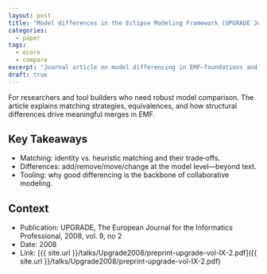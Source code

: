 ```yaml
---
layout: post
title: "Model differences in the Eclipse Modeling Framework (UPGRADE Journal, 2008)"
categories:
  - paper
tags:
  - ecore
  - compare
excerpt: "Journal article on model differencing in EMF—foundations and implications for tooling."
draft: true
---
```


For researchers and tool builders who need robust model comparison. The article explains matching strategies, equivalences, and how structural differences drive meaningful merges in EMF.

## Key Takeaways
- Matching: identity vs. heuristic matching and their trade‑offs.
- Differences: add/remove/move/change at the model level—beyond text.
- Tooling: why good differencing is the backbone of collaborative modeling.

## Context
- Publication: UPGRADE, The European Journal for the Informatics Professional, 2008, vol. 9, no 2
- Date: 2008
- Link: [{{ site.url }}/talks/Upgrade2008/preprint-upgrade-vol-IX-2.pdf]({{ site.url }}/talks/Upgrade2008/preprint-upgrade-vol-IX-2.pdf)
